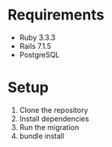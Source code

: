 # Requirements
- Ruby 3.3.3
- Rails 7.1.5
- PostgreSQL
   
# Setup
1. Clone the repository
2. Install dependencies
3. Run the migration
4. bundle install  

